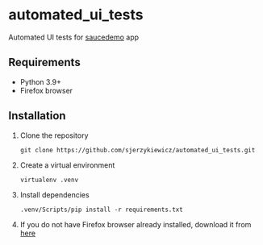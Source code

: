 # automated_ui_tests
Automated UI tests for [saucedemo](https://www.saucedemo.com/) app

## Requirements
- Python 3.9+
- Firefox browser

## Installation
1. Clone the repository

    `git clone https://github.com/sjerzykiewicz/automated_ui_tests.git` 

2. Create a virtual environment

    `virtualenv .venv`

3. Install dependencies

    `.venv/Scripts/pip install -r requirements.txt`

4. If you do not have Firefox browser already installed, download it from [here](https://www.mozilla.org/en-US/firefox/new/)
